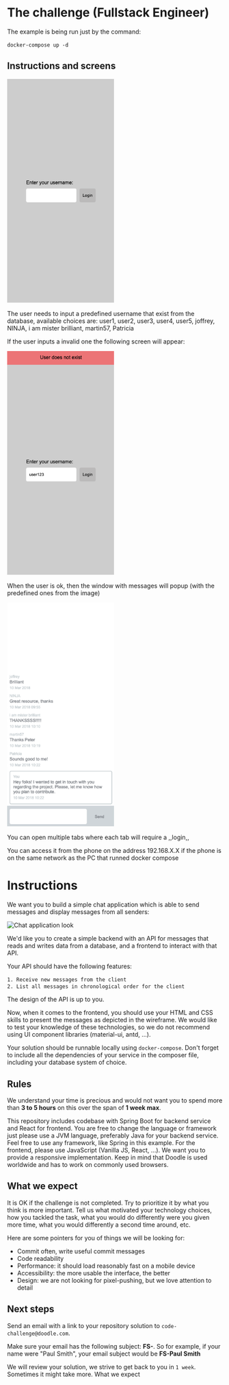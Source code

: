 # The challenge (Fullstack Engineer)

The example is being run just by the command:

```
docker-compose up -d
```

## Instructions and screens

<img src="frontend/screen1.png" alt="Login screen" width="250"/>

The user needs to input a predefined username that exist from the database, available choices are: user1, user2, user3, user4, user5, joffrey, NINJA, i am mister brilliant, martin57, Patricia

If the user inputs a invalid one the following screen will appear:

<img src="frontend/screen2.png" alt="Error message" width="250"/>

When the user is ok, then the window with messages will popup (with the predefined ones from the image)

<img src="frontend/screen3.png" alt="Messages" width="250"/>

You can open multiple tabs where each tab will require a ,,login,,

You can access it from the phone on the address 192.168.X.X if the phone is on the same network as the PC that runned docker compose

# Instructions

We want you to build a simple chat application which is able to send messages and display messages
from all senders:

<img src="frontend/chat.png" alt="Chat application look" width="250"/>

We'd like you to create a simple backend with an API for messages that reads and writes data from a
database, and a frontend to interact with that API.

Your API should have the following features:

```
1. Receive new messages from the client
2. List all messages in chronological order for the client
```

The design of the API is up to you.

Now, when it comes to the frontend, you should use your HTML and CSS skills to present the messages
as depicted in the wireframe. We would like to test your knowledge of these technologies,
so we do not recommend using UI component libraries (material-ui, antd, ...).

Your solution should be runnable locally using `docker-compose`. Don't forget to include all the
dependencies of your service in the composer file, including your database system of choice.

## Rules

We understand your time is precious and would not want you to spend more than **3 to 5 hours** on this
over the span of **1 week max**.

This repository includes codebase with Spring Boot for backend service and React for frontend.
You are free to change the language or framework just please use a JVM language, preferably Java for your backend service. Feel free to use any framework,
like Spring in this example. For the frontend, please use JavaScript (Vanilla JS, React, ...). We want you
to provide a responsive implementation. Keep in mind that Doodle is used worldwide and has to work on
commonly used browsers.

## What we expect

It is OK if the challenge is not completed. Try to prioritize it by what you think is more important. Tell us
what motivated your technology choices, how you tackled the task, what you would do differently were you
given more time, what you would differently a second time around, etc.

Here are some pointers for you of things we will be looking for:

- Commit often, write useful commit messages
- Code readability
- Performance: it should load reasonably fast on a mobile device
- Accessibility: the more usable the interface, the better
- Design: we are not looking for pixel-pushing, but we love attention to detail

## Next steps

Send an email with a link to your repository solution to `code-challenge@doodle.com`.

Make sure your email has the following subject: **FS-<yourname>**. So for example, if your name were
"Paul Smith", your email subject would be **FS-Paul Smith**

We will review your solution, we strive to get back to you in `1 week`. Sometimes it might take more.
What we expect
